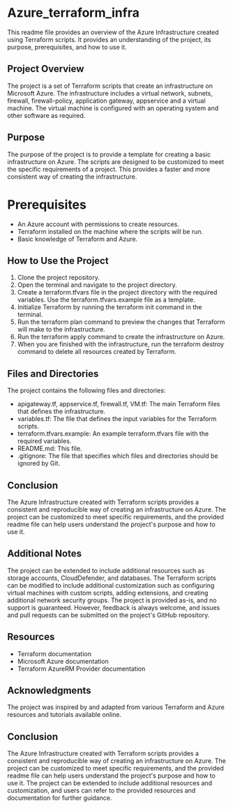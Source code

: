 # Azure_terraform_infra
This readme file provides an overview of the Azure Infrastructure created using Terraform scripts. It provides an understanding of the project, its purpose, prerequisites, and how to use it.

## Project Overview
The project is a set of Terraform scripts that create an infrastructure on Microsoft Azure. The infrastructure includes a virtual network, subnets, firewall, firewall-policy, application gateway, appservice and a virtual machine. The virtual machine is configured with an operating system and other software as required.

## Purpose
The purpose of the project is to provide a template for creating a basic infrastructure on Azure. The scripts are designed to be customized to meet the specific requirements of a project. This provides a faster and more consistent way of creating the infrastructure.

# Prerequisites
- An Azure account with permissions to create resources.
- Terraform installed on the machine where the scripts will be run.
- Basic knowledge of Terraform and Azure.

## How to Use the Project
1. Clone the project repository.
2. Open the terminal and navigate to the project directory.
3. Create a terraform.tfvars file in the project directory with the required variables. Use the terraform.tfvars.example file as a template.
4. Initialize Terraform by running the terraform init command in the terminal.
5. Run the terraform plan command to preview the changes that Terraform will make to the infrastructure.
6. Run the terraform apply command to create the infrastructure on Azure.
7. When you are finished with the infrastructure, run the terraform destroy command to delete all resources created by Terraform.

## Files and Directories
The project contains the following files and directories:

- apigateway.tf, appservice.tf, firewall.tf, VM.tf: The main Terraform files that defines the infrastructure.
- variables.tf: The file that defines the input variables for the Terraform scripts.
- terraform.tfvars.example: An example terraform.tfvars file with the required variables.
- README.md: This file.
- .gitignore: The file that specifies which files and directories should be ignored by Git.

## Conclusion
The Azure Infrastructure created with Terraform scripts provides a consistent and reproducible way of creating an infrastructure on Azure. The project can be customized to meet specific requirements, and the provided readme file can help users understand the project's purpose and how to use it.

## Additional Notes
The project can be extended to include additional resources such as storage accounts, CloudDefender, and databases.
The Terraform scripts can be modified to include additional customization such as configuring virtual machines with custom scripts, adding extensions, and creating additional network security groups.
The project is provided as-is, and no support is guaranteed. However, feedback is always welcome, and issues and pull requests can be submitted on the project's GitHub repository.

## Resources
- Terraform documentation
- Microsoft Azure documentation
- Terraform AzureRM Provider documentation


## Acknowledgments
The project was inspired by and adapted from various Terraform and Azure resources and tutorials available online.

## Conclusion
The Azure Infrastructure created with Terraform scripts provides a consistent and reproducible way of creating an infrastructure on Azure. The project can be customized to meet specific requirements, and the provided readme file can help users understand the project's purpose and how to use it. The project can be extended to include additional resources and customization, and users can refer to the provided resources and documentation for further guidance.




